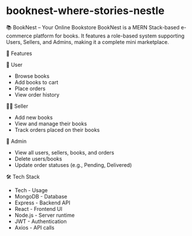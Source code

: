 # booknest-where-stories-nestle

📚 BookNest – Your Online Bookstore
BookNest is a MERN Stack-based e-commerce platform for books. It features a role-based system supporting Users, Sellers, and Admins, making it a complete mini marketplace.

🚀 Features

👤 User
* Browse books
* Add books to cart
* Place orders
* View order history

🧑‍💼 Seller
* Add new books
* View and manage their books
* Track orders placed on their books

👑 Admin
* View all users, sellers, books, and orders
* Delete users/books
* Update order statuses (e.g., Pending, Delivered)

🛠️ Tech Stack

* Tech  -  Usage
* MongoDB -   Database
* Express  -  Backend API
* React -   Frontend UI
* Node.js -   Server runtime
* JWT  -  Authentication
* Axios  -  API calls
